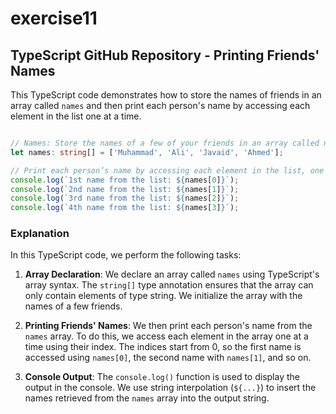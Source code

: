 # exercise11
## TypeScript GitHub Repository - Printing Friends' Names

This TypeScript code demonstrates how to store the names of friends in an array called `names` and then print each person's name by accessing each element in the list one at a time.

```typescript

// Names: Store the names of a few of your friends in an array called names.
let names: string[] = ['Muhammad', 'Ali', 'Javaid', 'Ahmed'];

// Print each person’s name by accessing each element in the list, one at a time.
console.log(`1st name from the list: ${names[0]}`);
console.log(`2nd name from the list: ${names[1]}`);
console.log(`3rd name from the list: ${names[2]}`);
console.log(`4th name from the list: ${names[3]}`);
```

### Explanation

In this TypeScript code, we perform the following tasks:

1. **Array Declaration**: We declare an array called `names` using TypeScript's array syntax. The `string[]` type annotation ensures that the array can only contain elements of type string. We initialize the array with the names of a few friends.

2. **Printing Friends' Names**: We then print each person's name from the `names` array. To do this, we access each element in the array one at a time using their index. The indices start from 0, so the first name is accessed using `names[0]`, the second name with `names[1]`, and so on.

3. **Console Output**: The `console.log()` function is used to display the output in the console. We use string interpolation (`${...}`) to insert the names retrieved from the `names` array into the output string.

